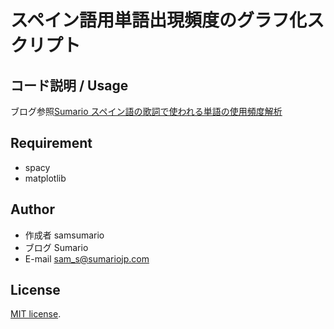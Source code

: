 # スペイン語用単語出現頻度のグラフ化スクリプト

## コード説明 / Usage

ブログ参照[Sumario スペイン語の歌詞で使われる単語の使用頻度解析](https://sumariojp.com/2021/07/05/530/)

## Requirement

* spacy
* matplotlib

## Author
 
* 作成者 samsumario
* ブログ Sumario
* E-mail sam_s@sumariojp.com
 
## License
 
[MIT license](https://en.wikipedia.org/wiki/MIT_License).
 